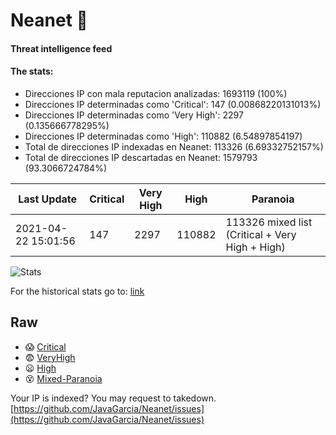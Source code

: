 # Neanet :hocho:
#### Threat intelligence feed
#### The stats:

- Direcciones IP con mala reputacion analizadas: 1693119 (100%)
- Direcciones IP determinadas como 'Critical':  147 (0.00868220131013%)
- Direcciones IP determinadas como 'Very High':  2297 (0.135666778295%)
- Direcciones IP determinadas como 'High':  110882 (6.54897854197)
- Total de direcciones IP indexadas en Neanet:  113326 (6.69332752157%)
- Total de direcciones IP descartadas en Neanet:  1579793 (93.3066724784%)

| Last Update | Critical | Very High | High | Paranoia |
| --- | --- | --- | --- | --- |
| 2021-04-22 15:01:56 | 147 | 2297 | 110882 | 113326 mixed list (Critical + Very High + High)|

![Stats](https://docs.google.com/spreadsheets/d/e/2PACX-1vSnaNMIXVabIpDJjufMlzH7poXnshF3mgd8Is1g9ytUEzVsP5my4Trn8f-xkoLLQ38xpL3HtmUexLo6/pubchart?oid=501124687&format=image)

For the historical stats go to: [link](/stats.csv)
## Raw
- :scream: [Critical](https://raw.githubusercontent.com/JavaGarcia/Neanet/master/blacklists/neanet_critical.txt)
- :fearful: [VeryHigh](https://raw.githubusercontent.com/JavaGarcia/Neanet/master/blacklists/neanet_veryHigh.txtt)
- :frowning: [High](https://raw.githubusercontent.com/JavaGarcia/Neanet/master/blacklists/neanet_high.txt)
- :dizzy_face: [Mixed-Paranoia](https://raw.githubusercontent.com/JavaGarcia/Neanet/master/blacklists/neanet_all.txt)


Your IP is indexed? You may request to takedown. [https://github.com/JavaGarcia/Neanet/issues](https://github.com/JavaGarcia/Neanet/issues)


















































































































































































































































































































































































































































































































































































































































































































































































































































































































































































































































































































































































































































































































































































































































































































































































































































































































































































































































































































































































































































































































































































































































































































































































































































































































































































































































































































































































































































































































































































































































































































































































































































































































































































































































































































































































































































































































































































































































































































































































































































































































































































































































































































































































































































































































































































































































































































































































































































































































































































































































































































































































































































































































































































































































































































































































































































































































































































































































































































































































































